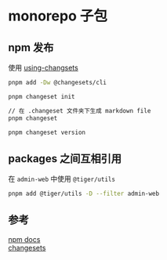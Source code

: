 # monorepo 子包

## npm 发布

使用 [using-changsets](https://pnpm.io/using-changesets)

```bash
pnpm add -Dw @changesets/cli

pnpm changeset init

// 在 .changeset 文件夹下生成 markdown file
pnpm changeset

pnpm changeset version
```


## packages 之间互相引用

在 `admin-web` 中使用 `@tiger/utils`

```bash
pnpm add @tiger/utils -D --filter admin-web 
```

## 参考 

[npm docs](https://docs.npmjs.com/getting-started/) </br>
[changesets](https://pnpm.io/zh/using-changesets) </br>